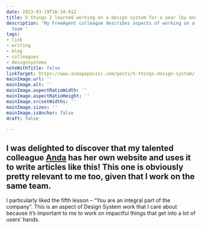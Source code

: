 ```yaml
---
date: 2023-03-19T16:34:01Z
title: 5 things I learned working on a design system for a year (by Anda Popovici)
description: 'My FreeAgent colleague describes aspects of working on a Design System
  team '
tags:
- link
- writing
- blog
- colleagues
- designsystems
noteWithTitle: false
linkTarget: https://www.andapopovici.com/posts/5-things-design-system/
mainImage.url: ''
mainImage.alt: ''
mainImage.aspectRatioWidth: ''
mainImage.aspectRatioHeight: ''
mainImage.srcsetWidths: ''
mainImage.sizes: ''
mainImage.isAnchor: false
draft: false

---
```

I was delighted to discover that my talented colleague [Anda](https://www.andapopovici.com/) has her own website and uses it to write articles like this! This one is obviously pretty relevant to me too, given that I work on the same team.
---

I particularly liked the fifth lesson – “You are an integral part of the company”. This is an aspect of Design System work that I care about because it’s important to me to work on impactful things that get into a lot of users’ hands.
